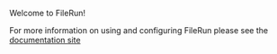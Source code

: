 Welcome to FileRun!

For more information on using and configuring FileRun please see the [documentation site](http://docs.filerun.com)
